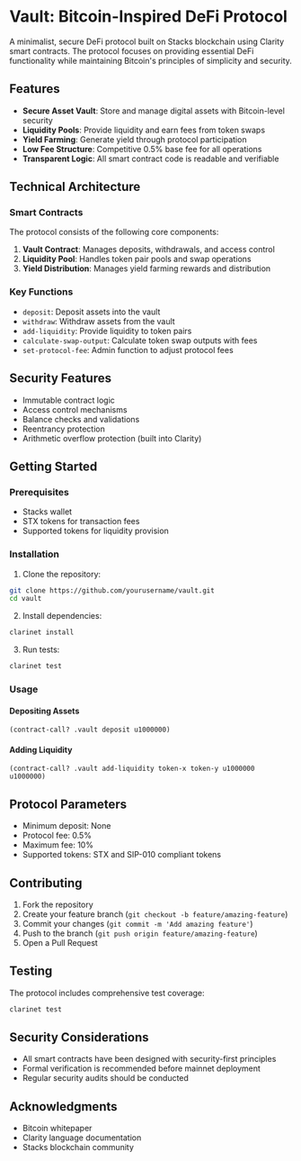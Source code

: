 # Vault: Bitcoin-Inspired DeFi Protocol

A minimalist, secure DeFi protocol built on Stacks blockchain using Clarity smart contracts. The protocol focuses on providing essential DeFi functionality while maintaining Bitcoin's principles of simplicity and security.

## Features

- **Secure Asset Vault**: Store and manage digital assets with Bitcoin-level security
- **Liquidity Pools**: Provide liquidity and earn fees from token swaps
- **Yield Farming**: Generate yield through protocol participation
- **Low Fee Structure**: Competitive 0.5% base fee for all operations
- **Transparent Logic**: All smart contract code is readable and verifiable

## Technical Architecture

### Smart Contracts

The protocol consists of the following core components:

1. **Vault Contract**: Manages deposits, withdrawals, and access control
2. **Liquidity Pool**: Handles token pair pools and swap operations
3. **Yield Distribution**: Manages yield farming rewards and distribution

### Key Functions

- `deposit`: Deposit assets into the vault
- `withdraw`: Withdraw assets from the vault
- `add-liquidity`: Provide liquidity to token pairs
- `calculate-swap-output`: Calculate token swap outputs with fees
- `set-protocol-fee`: Admin function to adjust protocol fees

## Security Features

- Immutable contract logic
- Access control mechanisms
- Balance checks and validations
- Reentrancy protection
- Arithmetic overflow protection (built into Clarity)

## Getting Started

### Prerequisites

- Stacks wallet
- STX tokens for transaction fees
- Supported tokens for liquidity provision

### Installation

1. Clone the repository:
```bash
git clone https://github.com/yourusername/vault.git
cd vault
```

2. Install dependencies:
```bash
clarinet install
```

3. Run tests:
```bash
clarinet test
```

### Usage

#### Depositing Assets

```clarity
(contract-call? .vault deposit u1000000)
```

#### Adding Liquidity

```clarity
(contract-call? .vault add-liquidity token-x token-y u1000000 u1000000)
```

## Protocol Parameters

- Minimum deposit: None
- Protocol fee: 0.5%
- Maximum fee: 10%
- Supported tokens: STX and SIP-010 compliant tokens

## Contributing

1. Fork the repository
2. Create your feature branch (`git checkout -b feature/amazing-feature`)
3. Commit your changes (`git commit -m 'Add amazing feature'`)
4. Push to the branch (`git push origin feature/amazing-feature`)
5. Open a Pull Request

## Testing

The protocol includes comprehensive test coverage:

```bash
clarinet test
```

## Security Considerations

- All smart contracts have been designed with security-first principles
- Formal verification is recommended before mainnet deployment
- Regular security audits should be conducted

## Acknowledgments

- Bitcoin whitepaper
- Clarity language documentation
- Stacks blockchain community